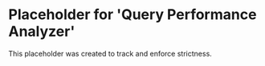 ﻿# Placeholder for 'Query Performance Analyzer'
This placeholder was created to track and enforce strictness.

